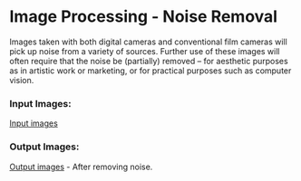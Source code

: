 # Image Processing - Noise Removal

Images taken with both digital cameras and conventional film cameras will pick up noise from a variety of sources. Further use of these images will often require that the noise be (partially) removed – for aesthetic purposes as in artistic work or marketing, or for practical purposes such as computer vision.<br>

### Input Images:
<a href="https://github.com/bodhwani/NoiseRemoval-Image-Processing/tree/master/Input%20images">Input images</a>

### Output Images:
<a href="https://github.com/bodhwani/NoiseRemoval-Image-Processing/tree/master/Output%20Images">Output images</a> - After removing noise.